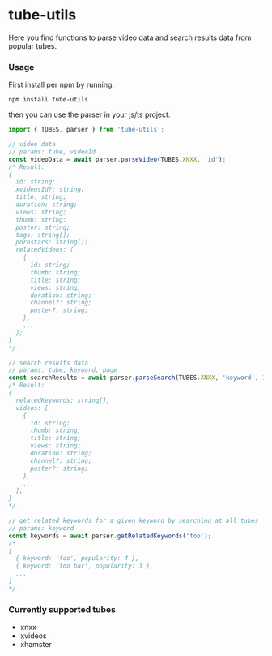 # tube-utils

Here you find functions to parse video data and search results data from popular tubes.

### Usage

First install per npm by running:

```
npm install tube-utils
```

then you can use the parser in your js/ts project:

```ts
import { TUBES, parser } from 'tube-utils';

// video data
// params: tube, videoId
const videoData = await parser.parseVideo(TUBES.XNXX, 'id');
/* Result:
{
  id: string;
  xvideosId?: string;
  title: string;
  duration: string;
  views: string;
  thumb: string;
  poster: string;
  tags: string[];
  pornstars: string[];
  relatedVideos: [
    {
      id: string;
      thumb: string;
      title: string;
      views: string;
      duration: string;
      channel?: string;
      poster?: string;
    },
    ...
  ];
}
*/

// search results data
// params: tube, keyword, page
const searchResults = await parser.parseSearch(TUBES.XNXX, 'keyword', 1);
/* Result:
{
  relatedKeywords: string[];
  videos: [
    {
      id: string;
      thumb: string;
      title: string;
      views: string;
      duration: string;
      channel?: string;
      poster?: string;
    },
    ...
  ];
}
*/

// get related keywords for a given keyword by searching at all tubes
// params: keyword
const keywords = await parser.getRelatedKeywords('foo');
/*
[
  { keyword: 'foo', popularity: 4 },
  { keyword: 'foo bar', popularity: 3 },
  ...
]
*/
```

### Currently supported tubes

- xnxx
- xvideos
- xhamster
